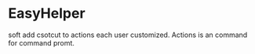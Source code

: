 # EasyHelper
soft add csotcut to actions each user customized. Actions is an command for command promt.
